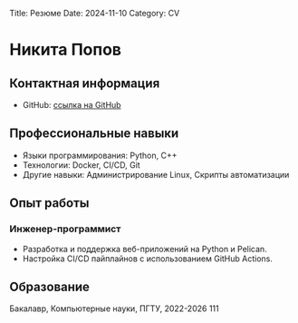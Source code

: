 Title: Резюме
Date: 2024-11-10
Category: CV

# Никита Попов

## Контактная информация
- GitHub: [ссылка на GitHub](https://github.com/supperik)

## Профессиональные навыки
- Языки программирования: Python, C++
- Технологии: Docker, CI/CD, Git
- Другие навыки: Администрирование Linux, Скрипты автоматизации

## Опыт работы
### Инженер-программист

- Разработка и поддержка веб-приложений на Python и Pelican.
- Настройка CI/CD пайплайнов с использованием GitHub Actions.

## Образование
Бакалавр, Компьютерные науки, ПГТУ, 2022-2026  111
